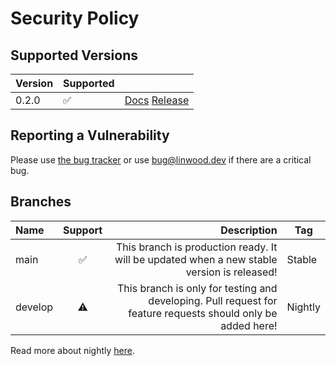 # Security Policy

## Supported Versions

| Version | Supported          |                                                                                                                                            |
| ------- | ------------------ | ------------------------------------------------------------------------------------------------------------------------------------------ |
| 0.2.0   | :white_check_mark: | [Docs](https://docs.flow.linwood.dev/docs/dev/intro) [Release](https://github.com/LinwoodDev/Flow/releases/tag/v0.2.0)         |

## Reporting a Vulnerability

Please use [the bug tracker](https://github.com/LinwoodDev/Flow/issues) or use <bug@linwood.dev> if there are a critical bug.

## Branches

| Name    | Support |                                                                                                  Description | Tag     |
| :------ | :-----: | -----------------------------------------------------------------------------------------------------------: | ------- |
| main    |    ✅    |                   This branch is production ready. It will be updated when a new stable version is released! | Stable  |
| develop |    ⚠️    | This branch is only for testing and developing. Pull request for feature requests should only be added here! | Nightly |

Read more about nightly [here](https://docs.flow.linwood.dev/nightly).
